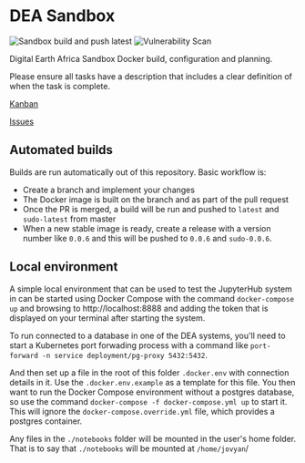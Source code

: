# DEA Sandbox

![Sandbox build and push latest](https://github.com/digitalearthafrica/dea-sandbox/workflows/Sandbox%20build%20and%20push%20latest/badge.svg)
![Vulnerability Scan](https://github.com/digitalearthafrica/dea-sandbox/workflows/Vulnerability%20Scan/badge.svg)

Digital Earth Africa Sandbox Docker build, configuration and planning.

Please ensure all tasks have a description that includes a clear definition of when the task is complete.

[Kanban](https://github.com/digitalearthafrica/dea-sandbox/projects/1)

[Issues](https://github.com/digitalearthafrica/dea-sandbox/issues)

## Automated builds

Builds are run automatically out of this repository. Basic workflow is:

- Create a branch and implement your changes
- The Docker image is built on the branch and as part of the pull request
- Once the PR is merged, a build will be run and pushed to `latest` and `sudo-latest` from master
- When a new stable image is ready, create a release with a version number like `0.0.6` and
this will be pushed to `0.0.6` and `sudo-0.0.6`.

## Local environment

A simple local environment that can be used to test the JupyterHub system in can be started using Docker Compose
with the command `docker-compose up` and browsing to http://localhost:8888 and adding the token that is displayed
on your terminal after starting the system.

To run connected to a database in one of the DEA systems, you'll need to start a Kubernetes port forwading process
with a command like `port-forward -n service deployment/pg-proxy 5432:5432`.

And then set up a file in the root of this folder `.docker.env` with connection details in it. Use the
`.docker.env.example` as a template for this file. You then want to run the Docker Compose environment without a
postgres database, so use the command `docker-compose -f docker-compose.yml up` to start it. This will ignore
the `docker-compose.override.yml` file, which provides a postgres container.

Any files in the `./notebooks` folder will be mounted in the user's home folder. That is to say that `./notebooks`
will be mounted at `/home/jovyan`/
